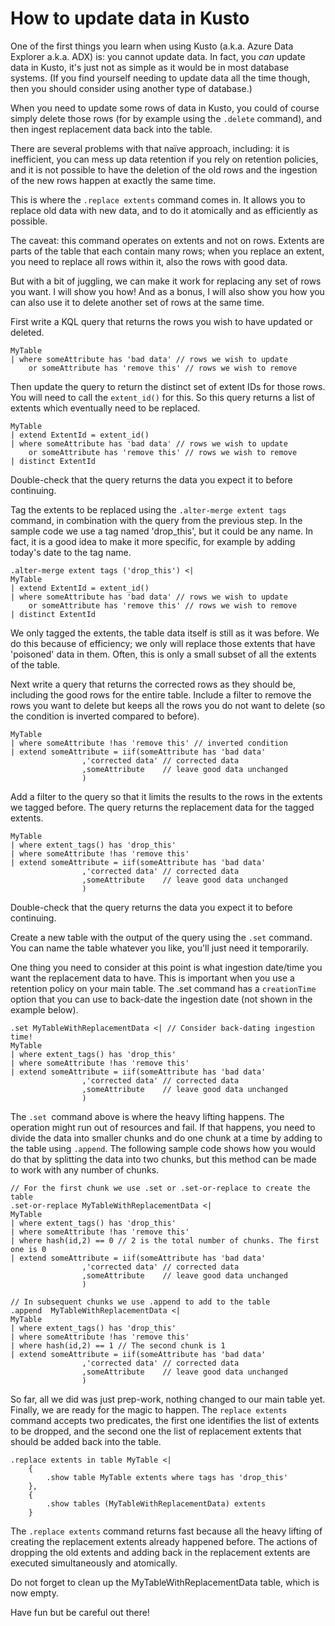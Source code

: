 # How to update data in Kusto

One of the first things you learn when using Kusto (a.k.a. Azure Data Explorer a.k.a. ADX) is: you cannot update data. In fact, you *can* update data in Kusto, it's just not as simple as it would be in most database systems. (If you find yourself needing to update data all the time though, then you should consider using another type of database.) 

When you need to update some rows of data in Kusto, you could of course simply delete those rows (for by example using the `.delete` command), and then ingest replacement data back into the table.

There are several problems with that naïve approach, including: it is inefficient, you can mess up data retention if you rely on retention policies, and it is not possible to have the deletion of the old rows and the ingestion of the new rows happen at exactly the same time.

This is where the `.replace extents` command comes in. It allows you to replace old data with new data, and to do it atomically and as efficiently as possible.

The caveat: this command operates on extents and not on rows. Extents are parts of the table that each contain many rows; when you replace an extent, you need to replace all rows within it, also the rows with good data.

But with a bit of juggling, we can make it work for replacing any set of rows you want. I will show you how! And as a bonus, I will also show you how you can also use it to delete another  set of rows at the same time.

First write a KQL query that returns the rows you wish to have updated or deleted.

```kusto
MyTable
| where someAttribute has 'bad data' // rows we wish to update
    or someAttribute has 'remove this' // rows we wish to remove
```

Then update the query to return the distinct set of extent IDs for those rows. You will need to call the `extent_id()` for this. So this query returns a list of extents which eventually need to be replaced.

```kusto
MyTable
| extend ExtentId = extent_id()
| where someAttribute has 'bad data' // rows we wish to update
    or someAttribute has 'remove this' // rows we wish to remove
| distinct ExtentId
```

Double-check that the query returns the data you expect it to before continuing.

Tag the extents to be replaced using the `.alter-merge extent tags` command, in combination with the query from the previous step. In the sample code we use a tag named 'drop_this', but it could be any name. In fact, it is a good idea to make it more specific, for example by adding today's date to the tag name.

```kusto
.alter-merge extent tags ('drop_this') <|
MyTable
| extend ExtentId = extent_id()
| where someAttribute has 'bad data' // rows we wish to update
    or someAttribute has 'remove this' // rows we wish to remove
| distinct ExtentId
```

We only tagged the extents, the table data itself is still as it was before. We do this because of efficiency; we only will replace those extents that have 'poisoned' data in them. Often, this is only a small subset of all the extents of the table. 

Next write a query that returns the corrected rows as they should be, including the good rows for the entire table. Include a filter to remove the rows you want to delete but keeps all the rows you do not want to delete (so the condition is inverted compared to before).

```kusto
MyTable
| where someAttribute !has 'remove this' // inverted condition
| extend someAttribute = iif(someAttribute has 'bad data'
                ,'corrected data' // corrected data
                ,someAttribute    // leave good data unchanged
                )
```

Add a filter to the query so that it limits the results to the rows in the extents we tagged before. The query returns the replacement data for the tagged extents.

```kusto
MyTable
| where extent_tags() has 'drop_this'
| where someAttribute !has 'remove this'
| extend someAttribute = iif(someAttribute has 'bad data'
                ,'corrected data' // corrected data
                ,someAttribute    // leave good data unchanged
                )
```

Double-check that the query returns the data you expect it to before continuing.

Create a new table with the output of the query using the `.set` command. You can name the table whatever you like, you'll just need it temporarily.

One thing you need to consider at this point is what ingestion date/time you want the replacement data to have. This is important when you use a retention policy on your main table. The .set command has a `creationTime` option that you can use to back-date the ingestion date (not shown in the example below).

```kusto
.set MyTableWithReplacementData <| // Consider back-dating ingestion time!
MyTable
| where extent_tags() has 'drop_this'
| where someAttribute !has 'remove this'
| extend someAttribute = iif(someAttribute has 'bad data'
                ,'corrected data' // corrected data
                ,someAttribute    // leave good data unchanged
                )
```

The `.set `command above is where the heavy lifting happens. The operation might run out of resources and fail. If that happens, you need to divide the data into smaller chunks and do one chunk at a time by adding to the table using `.append`. The following sample code shows how you would do that by splitting the data into two chunks, but this method can be made to work with any number of chunks.

```kusto
// For the first chunk we use .set or .set-or-replace to create the table 
.set-or-replace MyTableWithReplacementData <|
MyTable
| where extent_tags() has 'drop_this'
| where someAttribute !has 'remove this'
| where hash(id,2) == 0 // 2 is the total number of chunks. The first one is 0 
| extend someAttribute = iif(someAttribute has 'bad data'
                ,'corrected data' // corrected data
                ,someAttribute    // leave good data unchanged
                )

// In subsequent chunks we use .append to add to the table
.append  MyTableWithReplacementData <|
MyTable
| where extent_tags() has 'drop_this'
| where someAttribute !has 'remove this'
| where hash(id,2) == 1 // The second chunk is 1
| extend someAttribute = iif(someAttribute has 'bad data'
                ,'corrected data' // corrected data
                ,someAttribute    // leave good data unchanged
                )
```

So far, all we did was just prep-work, nothing changed to our main table yet. Finally, we are ready for the magic to happen. The `replace extents` command accepts two predicates, the first one identifies the list of extents to be dropped, and the second one the list of replacement extents that should be added back into the table.

```kusto
.replace extents in table MyTable <|
    {
        .show table MyTable extents where tags has 'drop_this'
    },
    {
        .show tables (MyTableWithReplacementData) extents 
    }
```

The `.replace extents` command returns fast because all the heavy lifting of creating the replacement extents already happened before. The actions of dropping the old extents and adding back in the replacement extents are executed simultaneously and atomically.

Do not forget to clean up the MyTableWithReplacementData table, which is now empty.

Have fun but be careful out there!